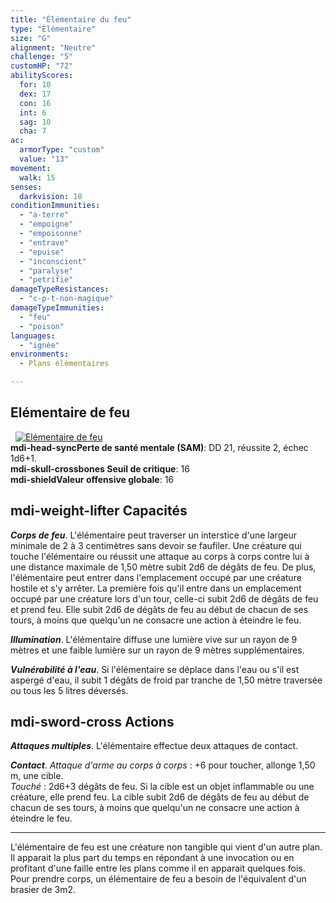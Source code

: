 ```yaml
---
title: "Élémentaire du feu"
type: "Élémentaire"
size: "G"
alignment: "Neutre"
challenge: "5"
customHP: "72"
abilityScores:
  for: 10
  dex: 17
  con: 16
  int: 6
  sag: 10
  cha: 7
ac:
  armorType: "custom"
  value: "13"
movement:
  walk: 15
senses:
  darkvision: 18
conditionImmunities:
  - "a-terre"
  - "empoigne"
  - "empoisonne"
  - "entrave"
  - "epuise"
  - "inconscient"
  - "paralyse"
  - "petrifie"
damageTypeResistances:
  - "c-p-t-non-magique"
damageTypeImmunities:
  - "feu"
  - "poison"
languages:
  - "ignée"
environments:
  - Plans élémentaires

---
```

## Elémentaire de feu
&nbsp;
[![Elémentaire de feu](https://www.douaratil.fr/illustrations/elementaire/elementairedufeu300.jpeg)](https://www.douaratil.fr/illustrations/elementaire/elementairedufeu.jpeg)  
**<v-icon>mdi-head-sync</v-icon>Perte de santé mentale (SAM)**: DD 21, réussite 2, échec 1d6+1.  
**<v-icon>mdi-skull-crossbones</v-icon> Seuil de critique**: 16        
**<v-icon>mdi-shield</v-icon>Valeur offensive globale**: 16     
## <v-icon>mdi-weight-lifter</v-icon>  Capacités
_**Corps de feu**_. L'élémentaire peut traverser un interstice d'une largeur minimale de 2 à 3 centimètres sans devoir se faufiler. Une créature qui touche l'élémentaire ou réussit une attaque au corps à corps contre lui à une distance maximale de 1,50 mètre subit 2d6 de dégâts de feu. De plus, l'élémentaire peut entrer dans l'emplacement occupé par une créature hostile et s'y arrêter. La première fois qu'il entre dans un emplacement occupé par une créature lors d'un tour, celle-ci subit 2d6 de dégâts de feu et prend feu. Elle subit 2d6 de dégâts de feu au début de chacun de ses tours, à moins que quelqu'un ne consacre une action à éteindre le feu.

_**Illumination**_. L'élémentaire diffuse une lumière vive sur un rayon de 9 mètres et une faible lumière sur un rayon de 9 mètres supplémentaires.

_**Vulnérabilité à l'eau**_. Si l'élémentaire se déplace dans l'eau ou s'il est aspergé d'eau, il subit 1 dégâts de froid par tranche de 1,50 mètre traversée ou tous les 5 litres déversés.

## <v-icon>mdi-sword-cross</v-icon>  Actions
_**Attaques multiples**_. L'élémentaire effectue deux attaques de contact.

_**Contact**_. _Attaque d'arme au corps à corps_ : +6 pour toucher, allonge 1,50 m, une cible.  
_Touché_ : 2d6+3 dégâts de feu. Si la cible est un objet inflammable ou une créature, elle prend feu. La cible subit 2d6 de dégâts de feu au début de chacun de ses tours, à moins que quelqu'un ne consacre une action à éteindre le feu.

---  
L'élémentaire de feu est une créature non tangible qui vient d'un autre plan. Il apparait la plus part du temps en répondant à une invocation ou en profitant d'une faille entre les plans comme il en apparait quelques fois.  
Pour prendre corps, un élémentaire de feu a besoin de l'équivalent d'un brasier de 3m2.  
